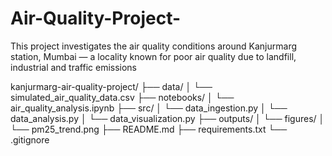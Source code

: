 # Air-Quality-Project-
This project investigates the air quality conditions around Kanjurmarg station, Mumbai — a locality known for poor air quality due to landfill, industrial and traffic emissions


kanjurmarg-air-quality-project/
├── data/
│   └── simulated_air_quality_data.csv
├── notebooks/
│   └── air_quality_analysis.ipynb
├── src/
│   └── data_ingestion.py
│   └── data_analysis.py
│   └── data_visualization.py
├── outputs/
│   └── figures/
│       └── pm25_trend.png
├── README.md
├── requirements.txt
└── .gitignore
